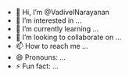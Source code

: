 - 👋 Hi, I’m @VadivelNarayanan
- 👀 I’m interested in ...
- 🌱 I’m currently learning ...
- 💞️ I’m looking to collaborate on ...
- 📫 How to reach me ...
- 😄 Pronouns: ...
- ⚡ Fun fact: ...

<!---
VadivelNarayanan/VadivelNarayanan is a ✨ special ✨ repository because its `README.md` (this file) appears on your GitHub profile.
You can click the Preview link to take a look at your changes.
--->

